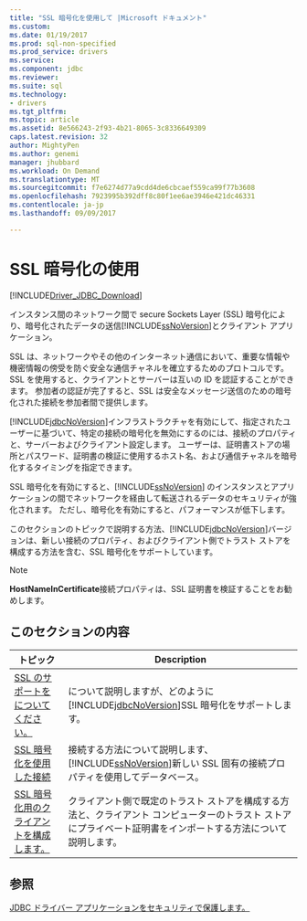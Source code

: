 ```yaml
---
title: "SSL 暗号化を使用して |Microsoft ドキュメント"
ms.custom: 
ms.date: 01/19/2017
ms.prod: sql-non-specified
ms.prod_service: drivers
ms.service: 
ms.component: jdbc
ms.reviewer: 
ms.suite: sql
ms.technology:
- drivers
ms.tgt_pltfrm: 
ms.topic: article
ms.assetid: 8e566243-2f93-4b21-8065-3c8336649309
caps.latest.revision: 32
author: MightyPen
ms.author: genemi
manager: jhubbard
ms.workload: On Demand
ms.translationtype: MT
ms.sourcegitcommit: f7e6274d77a9cdd4de6cbcaef559ca99f77b3608
ms.openlocfilehash: 7923995b392dff8c80f1ee6ae3946e421dc46331
ms.contentlocale: ja-jp
ms.lasthandoff: 09/09/2017

---
```

# <a name="using-ssl-encryption"></a>SSL 暗号化の使用
[!INCLUDE[Driver_JDBC_Download](../../includes/driver_jdbc_download.md)]

  インスタンス間のネットワーク間で secure Sockets Layer (SSL) 暗号化により、暗号化されたデータの送信[!INCLUDE[ssNoVersion](../../includes/ssnoversion_md.md)]とクライアント アプリケーション。  
  
 SSL は、ネットワークやその他のインターネット通信において、重要な情報や機密情報の傍受を防ぐ安全な通信チャネルを確立するためのプロトコルです。 SSL を使用すると、クライアントとサーバーは互いの ID を認証することができます。 参加者の認証が完了すると、SSL は安全なメッセージ送信のための暗号化された接続を参加者間で提供します。  
  
 [!INCLUDE[jdbcNoVersion](../../includes/jdbcnoversion_md.md)]インフラストラクチャを有効にして、指定されたユーザーに基づいて、特定の接続の暗号化を無効にするのには、接続のプロパティと、サーバーおよびクライアント設定します。 ユーザーは、証明書ストアの場所とパスワード、証明書の検証に使用するホスト名、および通信チャネルを暗号化するタイミングを指定できます。  
  
 SSL 暗号化を有効にすると、[!INCLUDE[ssNoVersion](../../includes/ssnoversion_md.md)] のインスタンスとアプリケーションの間でネットワークを経由して転送されるデータのセキュリティが強化されます。 ただし、暗号化を有効にすると、パフォーマンスが低下します。  
  
 このセクションのトピックで説明する方法、[!INCLUDE[jdbcNoVersion](../../includes/jdbcnoversion_md.md)]バージョンは、新しい接続のプロパティ、およびクライアント側でトラスト ストアを構成する方法を含む、SSL 暗号化をサポートしています。  
  
> [!NOTE]  
>  **HostNameInCertificate**接続プロパティは、SSL 証明書を検証することをお勧めします。  
  
## <a name="in-this-section"></a>このセクションの内容  
  
|トピック|Description|  
|-----------|-----------------|  
|[SSL のサポートをについてください。](../../connect/jdbc/understanding-ssl-support.md)|について説明しますが、どのように[!INCLUDE[jdbcNoVersion](../../includes/jdbcnoversion_md.md)]SSL 暗号化をサポートします。|  
|[SSL 暗号化を使用した接続](../../connect/jdbc/connecting-with-ssl-encryption.md)|接続する方法について説明します、[!INCLUDE[ssNoVersion](../../includes/ssnoversion_md.md)]新しい SSL 固有の接続プロパティを使用してデータベース。|  
|[SSL 暗号化用のクライアントを構成します。](../../connect/jdbc/configuring-the-client-for-ssl-encryption.md)|クライアント側で既定のトラスト ストアを構成する方法と、クライアント コンピューターのトラスト ストアにプライベート証明書をインポートする方法について説明します。|  
  
## <a name="see-also"></a>参照  
 [JDBC ドライバー アプリケーションをセキュリティで保護します。](../../connect/jdbc/securing-jdbc-driver-applications.md)  
  
  

